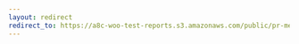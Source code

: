 ```yaml
---
layout: redirect
redirect_to: https://a8c-woo-test-reports.s3.amazonaws.com/public/pr-merge/40144/api/index.html
---
```

